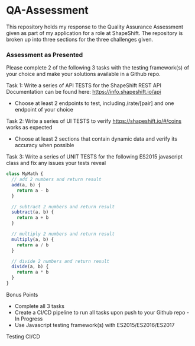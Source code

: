 # QA-Assessment

This repository holds my response to the Quality Assurance Assessment given as part of my application for a role at ShapeShift. The repository is broken up into three sections for the three challenges given.

### Assessment as Presented

Please complete 2 of the following 3 tasks with the testing framework(s) of your choice and make your
solutions available in a Github repo.

Task 1: Write a series of API TESTS for the ShapeShift REST API
Documentation can be found here: https://info.shapeshift.io/api
+ Choose at least 2 endpoints to test, including /rate/[pair] and one endpoint of your choice

Task 2: Write a series of UI TESTS to verify https://shapeshift.io/#/coins works as expected
+ Choose at least 2 sections that contain dynamic data and verify its accuracy when possible

Task 3: Write a series of UNIT TESTS for the following ES2015 javascript class and fix any issues
your tests reveal

```javascript
class MyMath {
  // add 2 numbers and return result
  add(a, b) {
    return a - b
  }

  // subtract 2 numbers and return result
  subtract(a, b) {
    return a + b
  }

  // multiply 2 numbers and return result
  multiply(a, b) {
    return a / b
  }

  // divide 2 numbers and return result
  divide(a, b) {
    return a * b
  }
}
```

Bonus Points
+ Complete all 3 tasks
+ Create a CI/CD pipeline to run all tasks upon push to your Github repo - In Progress
+ Use Javascript testing framework(s) with ES2015/ES2016/ES2017

Testing CI/CD
